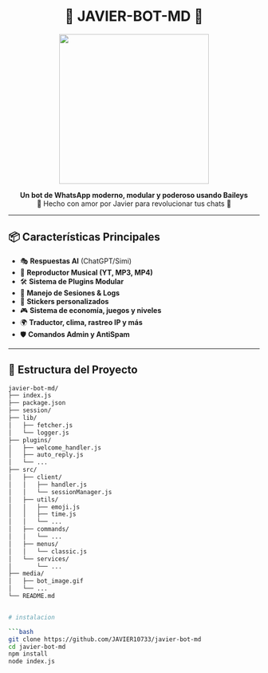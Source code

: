 <h1 align="center">
  🤖 JAVIER-BOT-MD 🌟
</h1>

<p align="center">
  <img src="https://encrypted-tbn0.gstatic.com/images?q=tbn:ANd9GcRrktRg0PRglErwIXs59DQP57BciALhFk-4fB525BWSWg&s" width="300"/>
</p>

<p align="center">
  <b>Un bot de WhatsApp moderno, modular y poderoso usando Baileys</b><br>
  🌈 Hecho con amor por Javier para revolucionar tus chats 🌈
</p>

---

## 📦 Características Principales

- 🎭 **Respuestas AI** (ChatGPT/Simi)
- 🎵 **Reproductor Musical (YT, MP3, MP4)**
- 🛠️ **Sistema de Plugins Modular**
- 🧠 **Manejo de Sesiones & Logs**
- 🎨 **Stickers personalizados**
- 🎮 **Sistema de economía, juegos y niveles**
- 🌍 **Traductor, clima, rastreo IP y más**
- 🛡️ **Comandos Admin y AntiSpam**

---

## 📁 Estructura del Proyecto

```bash
javier-bot-md/
├── index.js
├── package.json
├── session/
├── lib/
│   ├── fetcher.js
│   └── logger.js
├── plugins/
│   ├── welcome_handler.js
│   ├── auto_reply.js
│   └── ...
├── src/
│   ├── client/
│   │   ├── handler.js
│   │   └── sessionManager.js
│   ├── utils/
│   │   ├── emoji.js
│   │   ├── time.js
│   │   └── ...
│   ├── commands/
│   │   └── ...
│   ├── menus/
│   │   └── classic.js
│   └── services/
│       └── ...
├── media/
│   ├── bot_image.gif
│   └── ...
└── README.md


# instalacion

```bash
git clone https://github.com/JAVIER10733/javier-bot-md
cd javier-bot-md
npm install
node index.js
